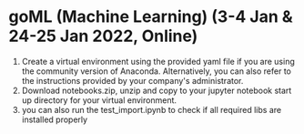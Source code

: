 # goML (Machine Learning) (3-4 Jan & 24-25 Jan 2022, Online)
1) Create a virtual environment using the provided yaml file if you are using the community version of Anaconda.  Alternatively, you can also refer to the instructions provided by your company's administrator.
2) Download notebooks.zip, unzip and copy to your jupyter notebook start up directory for your virtual environment. 
3) you can also run the test_import.ipynb to check if all required libs are installed properly
